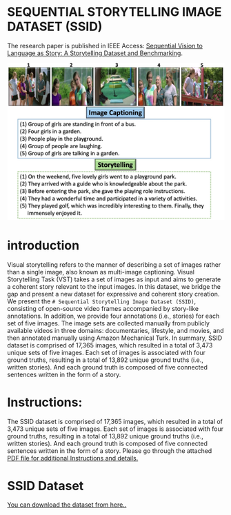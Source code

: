 # SEQUENTIAL STORYTELLING IMAGE DATASET (SSID)
The research paper is published in IEEE Access: [Sequential Vision to Language as Story: A Storytelling Dataset and Benchmarking](https://ieeexplore.ieee.org/document/10177150/).


![example story screen capture](assets/Image_Image.jpeg) 
# introduction
Visual storytelling refers to the manner of describing a set of images rather than a single image, also known as multi-image captioning. Visual Storytelling Task (VST) takes a set of images as input and aims to generate a coherent story relevant to the input images. In this dataset, we bridge the gap and present a new dataset for expressive and coherent story creation. We present the `# Sequential Storytelling Image Dataset (SSID)`, consisting of open-source video frames accompanied by story-like annotations. In addition, we provide four annotations (i.e., stories) for each set of five images. The image sets are collected manually from publicly available videos in three domains: documentaries, lifestyle, and movies, and then annotated manually using Amazon Mechanical Turk. In summary, SSID dataset is comprised of 17,365 images, which resulted in a total of 3,473 unique sets of five images. Each set of images is associated with four ground truths, resulting in a total of 13,892 unique ground truths (i.e., written stories). And each ground truth is composed of five connected sentences written in the form of a story.

# Instructions: 
The SSID dataset is comprised of 17,365 images, which resulted in a total of 3,473 unique sets of five images. Each set of images is associated with four ground truths, resulting in a total of 13,892 unique ground truths (i.e., written stories). And each ground truth is composed of five connected sentences written in the form of a story. Please go through the attached [PDF file for additional Instructions and details.](assets/SSID_Instructions.pdf)


# SSID Dataset
[You can download the dataset from here..](https://drive.google.com/drive/folders/1XDK6wVReQziJrJXakgi3_IgvKm8BnYCR?usp=drive_link)
